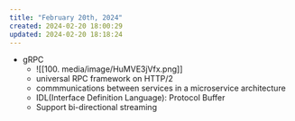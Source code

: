 ```yaml
---
title: "February 20th, 2024"
created: 2024-02-20 18:00:29
updated: 2024-02-20 18:18:24
---
```

  * gRPC
    * ![[100. media/image/HuMVE3jVfx.png]]
    * universal RPC framework on HTTP/2
    * commmunications between services in a microservice architecture
    * IDL(Interface Definition Language): Protocol Buffer
    * Support bi-directional streaming